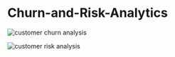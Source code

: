   # Churn-and-Risk-Analytics

![customer churn analysis](https://github.com/user-attachments/assets/e855591c-483d-42f7-bd7c-461894e3ec01)






![customer risk analysis](https://github.com/user-attachments/assets/7326d40e-82cf-467a-9ad2-2861d0b00cbd)
